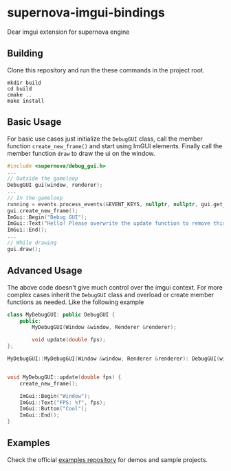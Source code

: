 # supernova-imgui-bindings
Dear imgui extension for supernova engine

## Building
Clone this repository and run the these commands in the project root.
```
mkdir build
cd build
cmake ..
make install
```

## Basic Usage
For basic use cases just initialize the `DebugGUI` class, call the member function `create_new_frame()` and start using ImGUI elements. Finally call the member function `draw` to draw the ui on the window.
```cpp
#include <supernova/debug_gui.h>
...
// Outside the gameloop
DebugGUI gui(window, renderer);
...
// In the gameloop
running = events.process_events(&EVENT_KEYS, nullptr, nullptr, gui.get_event_handler());
gui.create_new_frame();
ImGui::Begin("Debug GUI");
ImGui::Text("Hello! Please overwrite the update function to remove this annoying text");
ImGui::End();
...
// While drawing
gui.draw();
```

## Advanced Usage
The above code doesn't give much control over the imgui context. For more complex cases inherit the `DebugGUI` class and overload or create member functions as needed. Like the following example
```cpp
class MyDebugGUI: public DebugGUI {
	public:
		MyDebugGUI(Window &window, Renderer &renderer);

		void update(double fps);
};

MyDebugGUI::MyDebugGUI(Window &window, Renderer &renderer): DebugGUI(window, renderer) {}


void MyDebugGUI::update(double fps) {
	create_new_frame();

	ImGui::Begin("Window");
	ImGui::Text("FPS: %f", fps);
	ImGui::Button("Cool");
	ImGui::End();
}
```

## Examples
Check the official [examples repository](https://github.com/captain1947/supernova-examples) for demos and sample projects.
